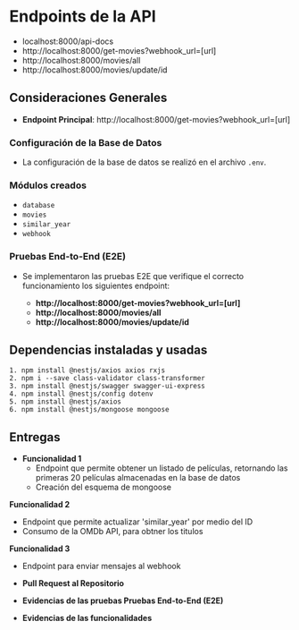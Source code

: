 # Endpoints de la API

- localhost:8000/api-docs
- http://localhost:8000/get-movies?webhook_url=[url]
- http://localhost:8000/movies/all
- http://localhost:8000/movies/update/id

## Consideraciones Generales

- **Endpoint Principal**: http://localhost:8000/get-movies?webhook_url=[url]


### Configuración de la Base de Datos

- La configuración de la base de datos se realizó en el archivo `.env`.

### Módulos creados
- `database`
- `movies`
- `similar_year`
- `webhook`

### Pruebas End-to-End (E2E)

- Se implementaron las pruebas E2E que verifique el correcto funcionamiento los siguientes endpoint:
  
  - **http://localhost:8000/get-movies?webhook_url=[url]**
  - **http://localhost:8000/movies/all**
  - **http://localhost:8000/movies/update/id**

## Dependencias instaladas y usadas
    1. npm install @nestjs/axios axios rxjs
    2. npm i --save class-validator class-transformer
    3. npm install @nestjs/swagger swagger-ui-express
    4. npm install @nestjs/config dotenv
    5. npm install @nestjs/axios
    6. npm install @nestjs/mongoose mongoose

## Entregas

- **Funcionalidad 1**
   - Endpoint que permite obtener un listado de películas, retornando las primeras 20 películas almacenadas en la base de datos
   - Creación del esquema de mongoose

**Funcionalidad 2**
   - Endpoint que permite actualizar 'similar_year' por medio del ID
   - Consumo de la OMDb API, para obtner los titulos

**Funcionalidad 3**
  - Endpoint para enviar mensajes al webhook

- **Pull Request al Repositorio**
- **Evidencias de las pruebas Pruebas End-to-End (E2E)**
- **Evidencias de las funcionalidades**